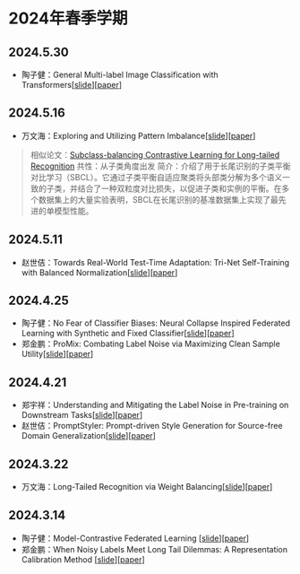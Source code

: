 # 2024年春季学期

## 2024.5.30
- 陶子健：General Multi-label Image Classification with Transformers[[slide](./assets/slides/2024.5.30组会%20陶子健.pdf)][[paper](./assets/papers/General%20Multi-label%20Image%20Classification%20with%20Transformers.pdf)]

## 2024.5.16
- 万文海：Exploring and Utilizing Pattern Imbalance[[slide](./assets/slides/2024.5.16组会%20万文海.pdf)][[paper](./assets/papers/Exploring_and_Utilizing_Pattern_Imbalance.pdf)]

>相似论文：[Subclass-balancing Contrastive Learning for Long-tailed Recognition](./assets/papers/Hou_Subclass-balancing_Contrastive_Learning_for_Long-tailed_Recognition_ICCV_2023_paper.pdf)
共性：从子类角度出发
简介：介绍了用于长尾识别的子类平衡对比学习（SBCL）。它通过子类平衡自适应聚类将头部类分解为多个语义一致的子类，并结合了一种双粒度对比损失，以促进子类和实例的平衡。在多个数据集上的大量实验表明，SBCL在长尾识别的基准数据集上实现了最先进的单模型性能。

## 2024.5.11

- 赵世佶：Towards Real-World Test-Time Adaptation: Tri-Net Self-Training with Balanced Normalization[[slide](./assets/slides/2024.5.11组会%20赵世佶.pdf)][[paper](./assets/papers/Towards%20Real-World%20Test-Time%20Adaptation%20Tri-Net%20Self-Training%20with%20Balanced%20Normalization.pdf)]

## 2024.4.25

- 陶子健：No Fear of Classifier Biases: Neural Collapse Inspired Federated Learning with Synthetic and Fixed Classifier[[slide](./assets/slides/2024.4.25组会%20陶子健.pdf)][[paper](./assets/papers/No%20Fear%20of%20Classifier%20Biases-Neural%20Collapse%20Inspired%20Federated%20Learning%20with%20Synthetic%20and%20Fixed%20Classifier-iccv2023.pdf)]
- 郑金鹏：ProMix: Combating Label Noise via Maximizing Clean Sample Utility[[slide](./assets/slides/2024.4.25组会%20郑金鹏.pdf)][[paper](./assets/papers/ProMix%20Combating%20Label%20Noise%20via%20Maximizing%20Clean.pdf)]

## 2024.4.21

- 郑宇祥：Understanding and Mitigating the Label Noise in Pre-training on Downstream Tasks[[slide](./assets/slides/2024.4.21组会%20郑宇祥.pdf)][[paper](./assets/papers/Understanding%20and%20Mitigating%20the%20Label%20Noise%20in%20Pre-training%20on%20Downstream%20Tasks.pdf)]
- 赵世佶：PromptStyler: Prompt-driven Style Generation for Source-free Domain Generalization[[slide](./assets/slides/2024.4.21组会%20赵世佶.pdf)][[paper](./assets/papers/PromptStyler%20Prompt-driven%20Style%20Generation%20for%20S.pdf)]

## 2024.3.22

- 万文海：Long-Tailed Recognition via Weight Balancing[[slide](./assets/slides/2024.3.22组会%20万文海.pdf)][[paper](./assets/papers/Long-Tailed_Recognition_via_Weight_Balancing_CVPR_2022_paper.pdf)]

## 2024.3.14

- 陶子健：Model-Contrastive Federated Learning [[slide](./assets/slides/2024.3.14组会%20陶子健.pdf)][[paper](./assets/papers/Li_Model-Contrastive_Federated_Learning_CVPR_2021_paper.pdf)]
- 郑金鹏：When Noisy Labels Meet Long Tail Dilemmas: A Representation Calibration Method [[slide](./assets/slides/2024.3.14组会%20郑金鹏.pdf)][[paper](./assets/papers/When%20Noisy%20Labels%20Meet%20Long%20Tail%20Dilemmas%20A%20Repre.pdf)]
